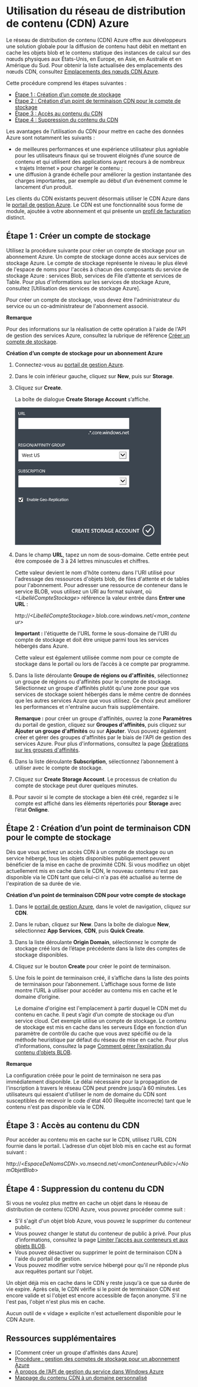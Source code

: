 # Utilisation du réseau de distribution de contenu (CDN) Azure

Le réseau de distribution de contenu (CDN) Azure offre aux développeurs
une solution globale pour la diffusion de contenu haut débit en mettant en cache les objets blob
et le contenu statique des instances de calcul sur des nœuds physiques aux États-Unis,
en Europe, en Asie, en Australie et en Amérique du Sud. Pour obtenir la liste actualisée des emplacements des nœuds
CDN, consultez [Emplacements des nœuds CDN Azure][].

Cette procédure comprend les étapes suivantes :

-   [Étape 1 : Création d’un compte de stockage][]
-   [Étape 2 : Création d’un point de terminaison CDN pour le compte de stockage][]
-   [Étape 3 : Accès au contenu du CDN][]
-   [Étape 4 : Suppression du contenu du CDN][]

Les avantages de l’utilisation du CDN pour mettre en cache des données Azure sont notamment les suivants :

-   de meilleures performances et une expérience utilisateur plus agréable pour les utilisateurs finaux qui se trouvent éloignés d’une source de contenu et qui utilisent des applications ayant recours à de nombreux « trajets Internet » pour charger le contenu ;
-   une diffusion à grande échelle pour améliorer la gestion instantanée des charges importantes, par exemple au début d’un événement comme le lancement d’un produit.

Les clients du CDN existants peuvent désormais utiliser le CDN Azure dans le [portail de gestion Azure][]. Le CDN est une fonctionnalité sous forme de module, ajoutée à votre abonnement et qui présente un [profil de facturation][] distinct.

<span id="Step1"></span> </a>

## Étape 1 : Créer un compte de stockage

</p>
Utilisez la procédure suivante pour créer un compte de stockage pour un
abonnement Azure. Un compte de stockage donne accès
aux services de stockage Azure. Le compte de stockage représente le niveau le plus élevé
de l'espace de noms pour l'accès à chacun des composants du service
de stockage Azure : services Blob, services de File d’attente et services de Table. Pour plus d'informations
sur les services de stockage Azure, consultez [Utilisation des
services de stockage Azure].

Pour créer un compte de stockage, vous devez être l'administrateur
du service ou un co-administrateur de l'abonnement associé.

<div class="dev-callout">
<strong>Remarque</strong>
<p>Pour des informations sur la r&eacute;alisation de cette op&eacute;ration &agrave; l'aide de
l'API de gestion des services Azure, consultez la rubrique de r&eacute;f&eacute;rence <a href="http://msdn.microsoft.com/fr-fr/library/windowsazure/hh264518.aspx">Cr&eacute;er un compte de stockage</a>.</p>
</div>

**Création d’un compte de stockage pour un abonnement Azure**

1.  Connectez-vous au [portail de gestion Azure][].
2.  Dans le coin inférieur gauche, cliquez sur **New**, puis sur **Storage**.
3.  Cliquez sur **Create**.

    La boîte de dialogue **Create Storage Account** s’affiche.

    ![Création d'un compte de stockage][]

4.  Dans le champ **URL**, tapez un nom de sous-domaine. Cette entrée peut être composée de 3 à 24 lettres minuscules et chiffres.

    Cette valeur devient le nom d'hôte contenu dans l'URI utilisé pour
    l'adressage des ressources d'objets blob, de files d'attente et de tables pour l'abonnement. Pour
    adresser une ressource de conteneur dans le service BLOB, vous utilisez un URI
    au format suivant, où *\<LibelléCompteStockage\>* référence
    la valeur entrée dans **Entrer une URL** :

    http://*\<LibelléCompteStockage\>*.blob.core.windows.net/*\<mon\_conteneur\>*

    **Important :** l'étiquette de l'URL forme le sous-domaine de l'URI
    du compte de stockage et doit être unique parmi tous les services hébergés
    dans Azure.

    Cette valeur est également utilisée comme nom pour ce compte de stockage dans le portail ou lors de l’accès à ce compte par programme.

5.  Dans la liste déroulante **Groupe de régions ou d'affinités**, sélectionnez un groupe de régions ou d'affinités pour le compte de stockage. Sélectionnez un groupe d'affinités plutôt qu'une zone pour que vos services de stockage soient hébergés dans le même centre de données que les autres services Azure que vous utilisez. Ce choix peut améliorer les performances et n'entraîne aucun frais supplémentaire.

    **Remarque :** pour créer un groupe d'affinités, ouvrez la zone **Paramètres** du portail de gestion, cliquez sur **Groupes d'affinités**, puis cliquez sur **Ajouter un groupe d'affinités** ou sur **Ajouter**. Vous pouvez également créer et gérer des groupes d'affinités par le biais de l'API de gestion des services Azure. Pour plus d'informations, consultez la page [Opérations sur les groupes d'affinités][].

6.  Dans la liste déroulante **Subscription**, sélectionnez l’abonnement à utiliser avec le compte de stockage.
7.  Cliquez sur **Create Storage Account**. Le processus de création du compte de stockage peut durer quelques minutes.
8.  Pour savoir si le compte de stockage a bien été créé, regardez si le compte est affiché dans les éléments répertoriés pour **Storage** avec l’état **Onligne**.

<span id="Step2"></span> </a>

## Étape 2 : Création d’un point de terminaison CDN pour le compte de stockage

</p>
Dès que vous activez un accès CDN à un compte de stockage ou un service hébergé, tous les objets
disponibles publiquement peuvent bénéficier de la mise en cache de proximité CDN. Si vous
modifiez un objet actuellement mis en cache dans le CDN, le nouveau
contenu n'est pas disponible via le CDN tant que celui-ci n'a pas été actualisé
au terme de l'expiration de sa durée de vie.

**Création d’un point de terminaison CDN pour votre compte de stockage**

1.  Dans le [portail de gestion Azure][], dans le volet de navigation, cliquez sur **CDN**.

2.  Dans le ruban, cliquez sur **New**. Dans la boîte de dialogue **New**, sélectionnez **App Services**, **CDN**, puis **Quick Create**.

3.  Dans la liste déroulante **Origin Domain**, sélectionnez le compte de stockage créé lors de l’étape précédente dans la liste des comptes de stockage disponibles.

4.  Cliquez sur le bouton **Create** pour créer le point de terminaison.

5.  Une fois le point de terminaison créé, il s’affiche dans la liste des points de terminaison pour l’abonnement. L’affichage sous forme de liste montre l’URL à utiliser pour accéder au contenu mis en cache et le domaine d’origine.

    Le domaine d'origine est l'emplacement à partir duquel le CDN
    met du contenu en cache. Il peut s’agir d’un compte de stockage ou d’un service cloud. Cet exemple utilise un compte de stockage. Le contenu de stockage est mis en cache dans les serveurs Edge en fonction d’un paramètre de contrôle du cache que vous avez spécifié ou de la méthode heuristique par défaut du réseau de mise en cache. Pour plus d’informations, consultez la page [Comment gérer l’expiration du contenu d’objets BLOB][].

    <div class="dev-callout">
<strong>Remarque</strong>
<p>La configuration cr&eacute;&eacute;e pour le point de terminaison ne sera
pas imm&eacute;diatement disponible. Le d&eacute;lai n&eacute;cessaire pour la propagation de l'inscription
&agrave; travers le r&eacute;seau CDN peut prendre jusqu'&agrave; 60&nbsp;minutes. Les utilisateurs qui essaient
d'utiliser le nom de domaine du CDN sont susceptibles de recevoir le code d'&eacute;tat 400
(Requ&ecirc;te incorrecte) tant que le contenu n'est pas disponible via le CDN.</p>
</div>

<span id="Step3"></span> </a>

## Étape 3 : Accès au contenu du CDN

</p>
Pour accéder au contenu mis en cache sur le CDN, utilisez l’URL CDN fournie dans le portail. L’adresse d’un objet blob mis en cache est au format suivant :

http://\<*EspaceDeNomsCDN*\>.vo.msecnd.net/\<*monConteneurPublic*\>/\<*NomObjetBlob*\>

<span id="Step4"></span> </a>

## Étape 4 : Suppression du contenu du CDN

</p>
Si vous ne voulez plus mettre en cache un objet dans le réseau de distribution de contenu
(CDN) Azure, vous pouvez procéder comme suit :

-   S'il s'agit d'un objet blob Azure, vous pouvez le supprimer du
    conteneur public.
-   Vous pouvez changer le statut du conteneur de public à privé. Pour plus d’informations, consultez la page [Limiter l’accès aux conteneurs et aux objets BLOB][].
-   Vous pouvez désactiver ou supprimer le point de terminaison CDN
    à l'aide du portail de gestion.
-   Vous pouvez modifier votre service hébergé pour qu'il ne réponde plus aux requêtes
    portant sur l'objet.

Un objet déjà mis en cache dans le CDN y reste jusqu'à ce que sa
durée de vie expire. Après cela, le CDN
vérifie si le point de terminaison CDN est encore valide
et si l'objet est encore accessible de façon anonyme. S'il ne l'est pas,
l'objet n'est plus mis en cache.

Aucun outil de « vidage » explicite n'est actuellement disponible pour le CDN
Azure.

## Ressources supplémentaires

-   [Comment créer un groupe d'affinités dans Azure]
-   [Procédure : gestion des comptes de stockage pour un abonnement Azure][]
-   [À propos de l’API de gestion du service dans Windows Azure][]
-   [Mappage du contenu CDN à un domaine personnalisé][]

  [Emplacements des nœuds CDN Azure]: http://msdn.microsoft.com/fr-fr/library/windowsazure/gg680302.aspx
  [Étape 1 : Création d’un compte de stockage]: #Step1
  [Étape 2 : Création d’un point de terminaison CDN pour le compte de stockage]: #Step2
  [Étape 3 : Accès au contenu du CDN]: #Step3
  [Étape 4 : Suppression du contenu du CDN]: #Step4
  [portail de gestion Azure]: https://manage.windowsazure.com/
  [profil de facturation]: /fr-fr/pricing/calculator/?scenario=full
  [Créer un compte de stockage]: http://msdn.microsoft.com/fr-fr/library/windowsazure/hh264518.aspx
  [Création d'un compte de stockage]: ./media/cdn/CDN_CreateNewStorageAcct.png
  [Opérations sur les groupes d'affinités]: http://msdn.microsoft.com/library/azure/ee460798.aspx
  [Comment gérer l’expiration du contenu d’objets BLOB]: http://msdn.microsoft.com/fr-fr/library/gg680306.aspx
  [Limiter l’accès aux conteneurs et aux objets BLOB]: http://msdn.microsoft.com/fr-fr/library/dd179354.aspx
  [Procédure : gestion des comptes de stockage pour un abonnement Azure]: http://msdn.microsoft.com/fr-fr/library/windowsazure/hh531567.aspx
  [À propos de l’API de gestion du service dans Windows Azure]: http://msdn.microsoft.com/fr-fr/library/windowsazure/ee460807.aspx
  [Mappage du contenu CDN à un domaine personnalisé]: http://msdn.microsoft.com/fr-fr/library/windowsazure/gg680307.aspx
